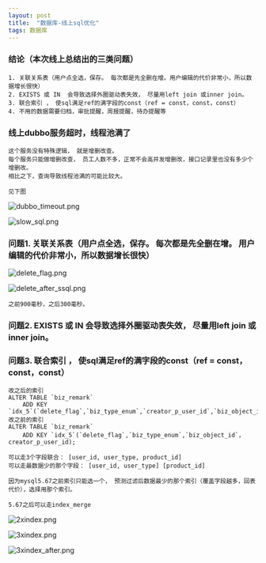 ```yaml
---
layout: post
title:  "数据库-线上sql优化"
tags: 数据库
---
```


### 结论（本次线上总结出的三类问题）

    1. 关联关系表（用户点全选，保存。 每次都是先全删在增。用户编辑的代价非常小，所以数据增长很快）
    2. EXISTS 或 IN  会导致选择外圈驱动表失效， 尽量用left join 或inner join。
    3. 联合索引 ， 使sql满足ref的满字段的const（ref = const，const，const）
    4. 不用的数据需要归档，审批提醒，周报提醒，待办提醒等
    
### 线上dubbo服务超时，线程池满了
    
    这个服务没有特殊逻辑， 就是增删改查。
    每个服务只能做增删改查， 员工人数不多，正常不会高并发增删改，接口记录里也没有多少个增删改。
    相比之下，查询导致线程池满的可能比较大。
    
    见下图
        
![dubbo_timeout.png](../../../images/slowsql/dubbo_timeout.png)

![slow_sql.png](../../../images/slowsql/slow_sql.png)


### 问题1. 关联关系表（用户点全选，保存。 每次都是先全删在增。 用户编辑的代价非常小，所以数据增长很快）
    
![delete_flag.png](../../../images/slowsql/delete_flag.png)
    
![delete_after_ssql.png](../../../images/slowsql/delete_after_ssql.png)

    之前900毫秒，之后300毫秒。

### 问题2. EXISTS 或 IN  会导致选择外圈驱动表失效， 尽量用left join 或inner join。

### 问题3. 联合索引 ， 使sql满足ref的满字段的const（ref = const，const，const）
    
    改之后的索引
    ALTER TABLE `biz_remark` 
        ADD KEY `idx_5`(`delete_flag`,`biz_type_enum`,`creator_p_user_id`,`biz_object_id`);
    改之前的索引
    ALTER TABLE `biz_remark` 
        ADD KEY `idx_5`(`delete_flag`,`biz_type_enum`,`biz_object_id`， creator_p_user_id);

    可以走3个字段联合： [user_id, user_type, product_id]
    可以走最数据少的那个字段： [user_id, user_type] [product_id]
    
    因为mysql5.67之前索引只能选一个， 预测过滤后数据最少的那个索引（覆盖字段越多，回表代价），选择用那个索引。
    
    5.67之后可以走index_merge
    
![2xindex.png](../../../images/slowsql/2xindex.png)
    
![3xindex.png](../../../images/slowsql/3xindex.png)

![3xindex_after.png](../../../images/slowsql/3xindex_after.png)
